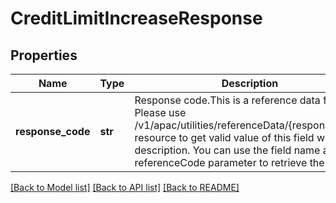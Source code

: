 # CreditLimitIncreaseResponse

## Properties
Name | Type | Description | Notes
------------ | ------------- | ------------- | -------------
**response_code** | **str** | Response code.This is a reference data field. Please use /v1/apac/utilities/referenceData/{responseCode} resource to get valid value of this field with description. You can use the field name as the referenceCode parameter to retrieve the values. | [optional] 

[[Back to Model list]](../README.md#documentation-for-models) [[Back to API list]](../README.md#documentation-for-api-endpoints) [[Back to README]](../README.md)

